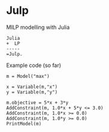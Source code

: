 Julp
====

MILP modelling with Julia


    Julia
    +  LP
    -----
    =Julp.

Example code (so far)

    m = Model("max")

    x = Variable(m,"x")
    y = Variable(m,"y")

    m.objective = 5*x + 3*y
    AddConstraint(m, 1.0*x + 5*y <= 3.0)
    AddConstraint(m, 1.0*x >= 0.0)
    AddConstraint(m, 1.0*y >= 0.0)
    PrintModel(m)



